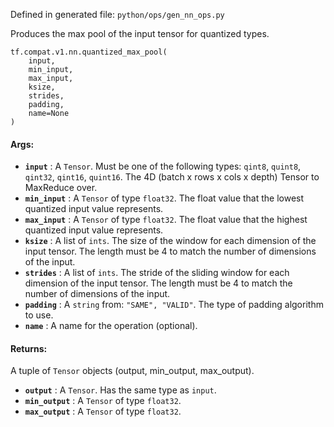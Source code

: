 Defined in generated file: `python/ops/gen_nn_ops.py`

Produces the max pool of the input tensor for quantized types.

    
    
    tf.compat.v1.nn.quantized_max_pool(
        input,
        min_input,
        max_input,
        ksize,
        strides,
        padding,
        name=None
    )
    

#### Args:

  * **`input`** : A `Tensor`. Must be one of the following types: `qint8`, `quint8`, `qint32`, `qint16`, `quint16`. The 4D (batch x rows x cols x depth) Tensor to MaxReduce over.
  * **`min_input`** : A `Tensor` of type `float32`. The float value that the lowest quantized input value represents.
  * **`max_input`** : A `Tensor` of type `float32`. The float value that the highest quantized input value represents.
  * **`ksize`** : A list of `ints`. The size of the window for each dimension of the input tensor. The length must be 4 to match the number of dimensions of the input.
  * **`strides`** : A list of `ints`. The stride of the sliding window for each dimension of the input tensor. The length must be 4 to match the number of dimensions of the input.
  * **`padding`** : A `string` from: `"SAME", "VALID"`. The type of padding algorithm to use.
  * **`name`** : A name for the operation (optional).

#### Returns:

A tuple of `Tensor` objects (output, min_output, max_output).

  * **`output`** : A `Tensor`. Has the same type as `input`.
  * **`min_output`** : A `Tensor` of type `float32`.
  * **`max_output`** : A `Tensor` of type `float32`.

